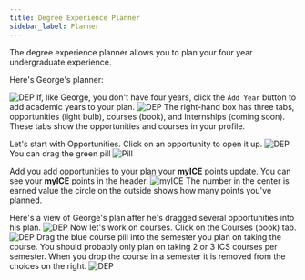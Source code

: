 ```yaml
---
title: Degree Experience Planner
sidebar_label: Planner
---
```


The degree experience planner allows you to plan your four year undergraduate experience.

Here's George's planner:

![DEP](/img/user-guide/f21/degree-experience-planner1.png)
 If, like George, you don't have four years, click the `Add Year` button to add academic years to your plan.
![DEP](/img/user-guide/f21/degree-experience-planner2.png)
The right-hand box has three tabs, opportunities (light bulb), courses (book), and Internships (coming soon). These tabs show the opportunities and courses in your profile.

Let's start with Opportunities. Click on an opportunity to open it up.
![DEP](/img/user-guide/f21/acm-manoa-open.png)
You can drag the green pill ![Pill](/img/user-guide/f21/opportunity-pill.png)

Add you add opportunities to your plan your **myICE** points update. You can see your **myICE** points in the header.
![myICE](/img/user-guide/f21/myICE-points.png)
The number in the center is earned value the circle on the outside shows how many points you've planned.

Here's a view of George's plan after he's dragged several opportunities into his plan.
![DEP](/img/user-guide/f21/degree-experience-planner3.png)
Now let's work on courses. Click on the Courses (book) tab.
![DEP](/img/user-guide/f21/degree-experience-planner4.png)
Drag the blue course pill into the semester you plan on taking the course. You should probably only plan on taking 2 or 3 ICS courses per semester. When you drop the course in a semester it is removed from the choices on the right.
![DEP](/img/user-guide/f21/degree-experience-planner5.png)
